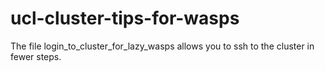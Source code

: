 # ucl-cluster-tips-for-wasps

The file login_to_cluster_for_lazy_wasps allows you to ssh to the cluster in fewer steps.
